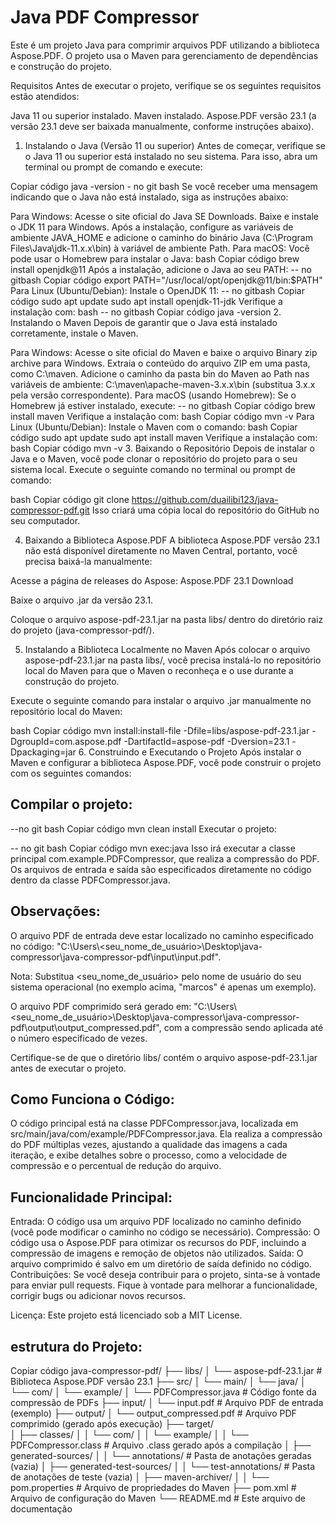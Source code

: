 # Java PDF Compressor

Este é um projeto Java para comprimir arquivos PDF utilizando a biblioteca Aspose.PDF. O projeto usa o Maven para gerenciamento de dependências e construção do projeto.

Requisitos
Antes de executar o projeto, verifique se os seguintes requisitos estão atendidos:

Java 11 ou superior instalado.
Maven instalado.
Aspose.PDF versão 23.1 (a versão 23.1 deve ser baixada manualmente, conforme instruções abaixo).
1. Instalando o Java (Versão 11 ou superior)
Antes de começar, verifique se o Java 11 ou superior está instalado no seu sistema. Para isso, abra um terminal ou prompt de comando e execute:

Copiar código
java -version         - no git bash
Se você receber uma mensagem indicando que o Java não está instalado, siga as instruções abaixo:

Para Windows:
Acesse o site oficial do Java SE Downloads.
Baixe e instale o JDK 11 para Windows.
Após a instalação, configure as variáveis de ambiente JAVA_HOME e adicione o caminho do binário Java (C:\Program Files\Java\jdk-11.x.x\bin) à variável de ambiente Path.
Para macOS:
Você pode usar o Homebrew para instalar o Java:
bash
Copiar código
brew install openjdk@11
Após a instalação, adicione o Java ao seu PATH:
-- no gitbash
Copiar código
export PATH="/usr/local/opt/openjdk@11/bin:$PATH"
Para Linux (Ubuntu/Debian):
Instale o OpenJDK 11:
-- no gitbash
Copiar código
sudo apt update
sudo apt install openjdk-11-jdk
Verifique a instalação com:
bash
-- no gitbash
Copiar código
java -version
2. Instalando o Maven
Depois de garantir que o Java está instalado corretamente, instale o Maven.

Para Windows:
Acesse o site oficial do Maven e baixe o arquivo Binary zip archive para Windows.
Extraia o conteúdo do arquivo ZIP em uma pasta, como C:\maven.
Adicione o caminho da pasta bin do Maven ao Path nas variáveis de ambiente:
C:\maven\apache-maven-3.x.x\bin (substitua 3.x.x pela versão correspondente).
Para macOS (usando Homebrew):
Se o Homebrew já estiver instalado, execute:
-- no gitbash
Copiar código
brew install maven
Verifique a instalação com:
bash
Copiar código
mvn -v
Para Linux (Ubuntu/Debian):
Instale o Maven com o comando:
bash
Copiar código
sudo apt update
sudo apt install maven
Verifique a instalação com:
bash
Copiar código
mvn -v
3. Baixando o Repositório
Depois de instalar o Java e o Maven, você pode clonar o repositório do projeto para o seu sistema local. Execute o seguinte comando no terminal ou prompt de comando:

bash
Copiar código
git clone https://github.com/duailibi123/java-compressor-pdf.git
Isso criará uma cópia local do repositório do GitHub no seu computador.

4. Baixando a Biblioteca Aspose.PDF
A biblioteca Aspose.PDF versão 23.1 não está disponível diretamente no Maven Central, portanto, você precisa baixá-la manualmente:

Acesse a página de releases do Aspose: Aspose.PDF 23.1 Download

Baixe o arquivo .jar da versão 23.1.

Coloque o arquivo aspose-pdf-23.1.jar na pasta libs/ dentro do diretório raiz do projeto (java-compressor-pdf/).

5. Instalando a Biblioteca Localmente no Maven
Após colocar o arquivo aspose-pdf-23.1.jar na pasta libs/, você precisa instalá-lo no repositório local do Maven para que o Maven o reconheça e o use durante a construção do projeto.

Execute o seguinte comando para instalar o arquivo .jar manualmente no repositório local do Maven:

bash
Copiar código
mvn install:install-file -Dfile=libs/aspose-pdf-23.1.jar -DgroupId=com.aspose.pdf -DartifactId=aspose-pdf -Dversion=23.1 -Dpackaging=jar
6. Construindo e Executando o Projeto
Após instalar o Maven e configurar a biblioteca Aspose.PDF, você pode construir o projeto com os seguintes comandos:

## Compilar o projeto:

--no git bash
Copiar código
mvn clean install
Executar o projeto:

-- no git bash
Copiar código
mvn exec:java
Isso irá executar a classe principal com.example.PDFCompressor, que realiza a compressão do PDF. Os arquivos de entrada e saída são especificados diretamente no código dentro da classe PDFCompressor.java.

## Observações:
O arquivo PDF de entrada deve estar localizado no caminho especificado no código: "C:\\Users\\<seu_nome_de_usuário>\\Desktop\\java-compressor\\java-compressor-pdf\\input\\input.pdf".

Nota: Substitua <seu_nome_de_usuário> pelo nome de usuário do seu sistema operacional (no exemplo acima, "marcos" é apenas um exemplo).

O arquivo PDF comprimido será gerado em: "C:\\Users\\<seu_nome_de_usuário>\\Desktop\\java-compressor\\java-compressor-pdf\\output\\output_compressed.pdf", com a compressão sendo aplicada até o número especificado de vezes.

Certifique-se de que o diretório libs/ contém o arquivo aspose-pdf-23.1.jar antes de executar o projeto.

## Como Funciona o Código:
O código principal está na classe PDFCompressor.java, localizada em src/main/java/com/example/PDFCompressor.java. Ela realiza a compressão do PDF múltiplas vezes, ajustando a qualidade das imagens a cada iteração, e exibe detalhes sobre o processo, como a velocidade de compressão e o percentual de redução do arquivo.

## Funcionalidade Principal:
Entrada: O código usa um arquivo PDF localizado no caminho definido (você pode modificar o caminho no código se necessário).
Compressão: O código usa o Aspose.PDF para otimizar os recursos do PDF, incluindo a compressão de imagens e remoção de objetos não utilizados.
Saída: O arquivo comprimido é salvo em um diretório de saída definido no código.
Contribuições:
Se você deseja contribuir para o projeto, sinta-se à vontade para enviar pull requests. Fique à vontade para melhorar a funcionalidade, corrigir bugs ou adicionar novos recursos.

Licença:
Este projeto está licenciado sob a MIT License.

## estrutura do Projeto:
Copiar código
java-compressor-pdf/
├── libs/
│   └── aspose-pdf-23.1.jar         # Biblioteca Aspose.PDF versão 23.1
├── src/
│   └── main/
│       └── java/
│           └── com/
│               └── example/
│                   └── PDFCompressor.java  # Código fonte da compressão de PDFs
├── input/
│   └── input.pdf                   # Arquivo PDF de entrada (exemplo)
├── output/
│   └── output_compressed.pdf       # Arquivo PDF comprimido (gerado após execução)
├── target/                         
│   ├── classes/
│   │   └── com/
│   │       └── example/
│   │           └── PDFCompressor.class  # Arquivo .class gerado após a compilação
│   ├── generated-sources/
│   │   └── annotations/            # Pasta de anotações geradas (vazia)
│   ├── generated-test-sources/
│   │   └── test-annotations/      # Pasta de anotações de teste (vazia)
│   ├── maven-archiver/
│   │   └── pom.properties          # Arquivo de propriedades do Maven
├── pom.xml                         # Arquivo de configuração do Maven
└── README.md                       # Este arquivo de documentação

